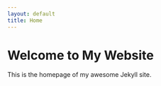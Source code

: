 ```yaml
---
layout: default
title: Home
---
```


# Welcome to My Website

This is the homepage of my awesome Jekyll site.
